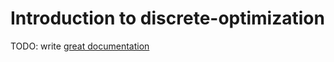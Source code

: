# Introduction to discrete-optimization

TODO: write [great documentation](http://jacobian.org/writing/what-to-write/)
